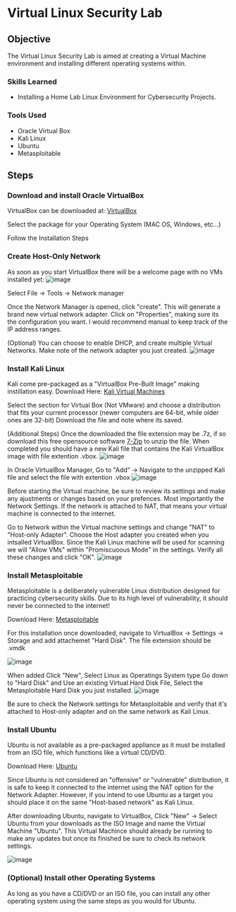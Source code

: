 # Virtual Linux Security Lab

## Objective

The Virtual Linux Security Lab is aimed at creating a Virtual Machine environment and installing different operating systems within.

### Skills Learned

- Installing a Home Lab Linux Environment for Cybersecurity Projects.

### Tools Used
- Oracle Virtual Box
- Kali Linux
- Ubuntu
- Metasploitable

## Steps

### Download and install Oracle VirtualBox
VirtualBox can be downloaded at: <a href="https://www.virtualbox.org/">VirtualBox</a>

Select the package for your Operating System (MAC OS, Windows, etc...)

Follow the Installation Steps

### Create Host-Only Network
As soon as you start VirtualBox there will be a welcome page with no VMs installed yet:
![image](https://github.com/user-attachments/assets/03d95f89-e9dd-4b3b-9fc9-9efe7eeffc7c)

Select File -> Tools -> Network manager

Once the Network Manager is opened, click "create". This will generate a brand new virtual network adapter.
Click on "Properties", making sure its the configuration you want.
I would recommend manual to keep track of the IP address ranges.

(Optional) You can choose to enable DHCP, and create multiple Virtual Networks.
Make note of the network adapter you just created.
![image](https://github.com/user-attachments/assets/37d6043c-ad50-4d57-89e1-ab5ded7ddfde)

### Install Kali Linux
Kali come pre-packaged as a "VirtualBox Pre-Built Image" making instillation easy.
Download Here: <a href="https://www.kali.org/get-kali/#kali-virtual-machines">Kali Virtual Machines</a>

Select the section for Virtual Box (Not VMware) and choose a distribution that fits your current processor (newer computers are 64-bit, while older ones are 32-bit)
Download the file and note where its saved.

(Additional Steps) Once the downloaded the file extension may be .7z, if so download this free opensource software <a href="https://www.7-zip.org/">7-Zip</a> to unzip the file. When completed you should have a new Kali file that contains the Kali VirtualBox image with file extention .vbox.
![image](https://github.com/user-attachments/assets/6e37e503-890a-434a-83f6-50e42f48f219)

In Oracle VirtualBox Manager, Go to "Add" -> Navigate to the unzipped Kali file and select the file with extention .vbox
![image](https://github.com/user-attachments/assets/41fd07e5-7118-468d-998b-d8870fac0b09)

Before starting the Virtual machine, be sure to review its settings and make any ajustments or changes based on your prefences.
Most importantly the Network Settings. If the network is attached to NAT, that means your virtual machine is connected to the internet.

Go to Network within the Virtual machine settings and change "NAT" to "Host-only Adapter".
Choose the Host adapter you created when you intsalled VirtualBox.
Since the Kali Linux machine will be used for scanning we will "Allow VMs" within "Promiscuoous Mode" in the settings.
Verify all these changes and click "OK".
![image](https://github.com/user-attachments/assets/83577a91-a597-4256-b84f-fc6010bb3ffb)

### Install Metasploitable
Metasploitable is a deliberately vulnerable Linux distribution designed for practicing cybersecurity skills. Due to its high level of vulnerability, it should never be connected to the internet!

Download Here: <a href="https://www.rapid7.com/products/metasploit/metasploitable/">Metasploitable</a>

For this installation once downloaded, navigate to VirtualBox -> Settings -> Storage and add attachemet "Hard Disk". The file extension should be .vmdk

![image](https://github.com/user-attachments/assets/5bcb012f-3d50-4009-b2de-7a4bd88cea20)

When added Click "New", Select Linux as Operatings System type
Go down to "Hard Disk" and Use an existing Virtual Hard Disk File, Select the Metasploitable Hard Disk you just installed.
![image](https://github.com/user-attachments/assets/8e1663af-b5b2-4842-9392-6c5807033d69)

Be sure to check the Network settings for Metasploitable and verify that it's attached to Host-only adapter and on the same network as Kali Linux.

### Install Ubuntu
Ubuntu is not available as a pre-packaged appliance as it must be installed from an ISO file, which functions like a virtual CD/DVD.

Download Here: <a href="https://ubuntu.com/download/desktop">Ubuntu</a>

Since Ubuntu is not considered an "offensive" or "vulnerable" distribution, it is safe to keep it connected to the internet using the NAT option for the Network Adapter. However, if you intend to use Ubuntu as a target you should place it on the same "Host-based network" as Kali Linux.

After downloading Ubuntu, navigate to VirtualBox, Click "New" -> Select Ubuntu from your downloads as the ISO Image and name the Virtual Machine "Ubuntu".
This Virtual Machince should already be running to make any updates but once its finished be sure to check its network settings.

![image](https://github.com/user-attachments/assets/dbafaed1-15c5-4c79-ad6d-712a25159680)


### (Optional) Install other Operating Systems
As long as you have a CD/DVD or an ISO file, you can install any other operating system using the same steps as you would for Ubuntu.

